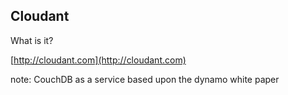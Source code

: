 ##  Cloudant

What is it?

[http://cloudant.com](http://cloudant.com)

note:
    CouchDB as a service based upon the dynamo white paper
